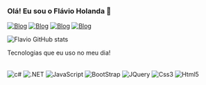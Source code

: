 
### Olá! Eu sou o Flávio Holanda 👋

[![Blog](https://img.shields.io/badge/website-000000?style=for-the-badge&label=FlavioDev&logoColor=white)](https://github.com/)
[![Blog](https://img.shields.io/badge/YouTube-FF0000?style=for-the-badge&logo=youtube&logoColor=white)](https://github.com/)
[![Blog](https://img.shields.io/badge/Twitch-9146FF?style=for-the-badge&logo=twitch&logoColor=white)](https://github.com/)
[![Blog](https://img.shields.io/badge/Instagram-E4405F?style=for-the-badge&logo=instagram&logoColor=white)](https://github.com/)

![Flavio GitHub stats](https://github-readme-stats.vercel.app/api?username=dev-flavio&show_icons=true&theme=dracula)

Tecnologias que eu uso no meu dia!

<div style="display:inline_block"></br>
<img align="center" alt="c#" src="https://img.shields.io/badge/C%23-239120?style=for-the-badge&logo=c-sharp&logoColor=white" />
<img align="center" alt=".NET" src="https://img.shields.io/badge/.NET-5C2D91?style=for-the-badge&logo=.net&logoColor=white" />
<img align="center" alt="JavaScript" src="https://img.shields.io/badge/JavaScript-F7DF1E?style=for-the-badge&logo=javascript&logoColor=black" />
<img align="center" alt="BootStrap" src="https://img.shields.io/badge/Bootstrap-563D7C?style=for-the-badge&logo=bootstrap&logoColor=white" />
<img align="center" alt="JQuery" src="https://img.shields.io/badge/jQuery-0769AD?style=for-the-badge&logo=jquery&logoColor=white" />
<img align="center" alt="Css3" src="https://img.shields.io/badge/CSS3-1572B6?style=for-the-badge&logo=css3&logoColor=white" />
<img align="center" alt="Html5" src="https://img.shields.io/badge/HTML5-E34F26?style=for-the-badge&logo=html5&logoColor=white" />
</div>
